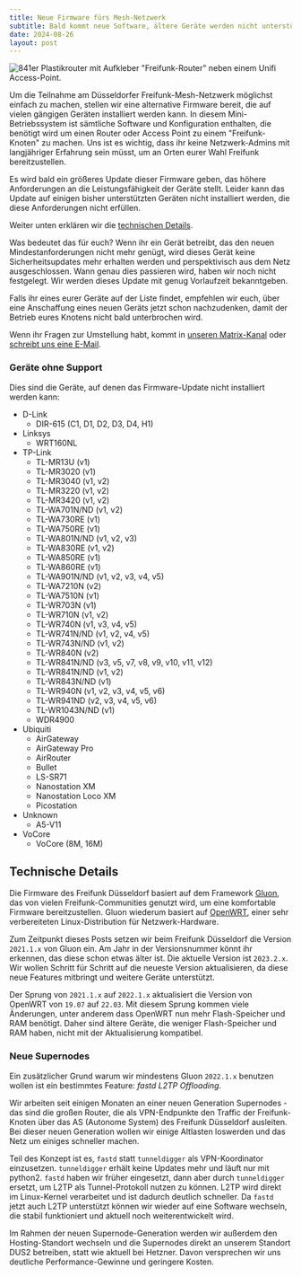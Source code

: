 ```yaml
---
title: Neue Firmware fürs Mesh-Netzwerk
subtitle: Bald kommt neue Software, ältere Geräte werden nicht unterstützt
date: 2024-08-26
layout: post
---
```


![841er Plastikrouter mit Aufkleber "Freifunk-Router" neben einem Unifi Access-Point.](/images/841er.jpg)

Um die Teilnahme am Düsseldorfer Freifunk-Mesh-Netzwerk möglichst einfach zu machen, stellen wir eine alternative Firmware bereit, die auf vielen gängigen Geräten installiert werden kann. In diesem Mini-Betriebssystem ist sämtliche Software und Konfiguration enthalten, die benötigt wird um einen Router oder Access Point zu einem "Freifunk-Knoten" zu machen. Uns ist es wichtig, dass ihr keine Netzwerk-Admins mit langjähriger Erfahrung sein müsst, um an Orten eurer Wahl Freifunk bereitzustellen.

Es wird bald ein größeres Update dieser Firmware geben, das höhere Anforderungen an die Leistungsfähigkeit der Geräte stellt. Leider kann das Update auf einigen bisher unterstützten Geräten nicht installiert werden, die diese Anforderungen nicht erfüllen.

Weiter unten erklären wir die [technischen Details](#technische-details).

Was bedeutet das für euch? Wenn ihr ein Gerät betreibt, das den neuen Mindestanforderungen nicht mehr genügt, wird dieses Gerät keine Sicherheitsupdates mehr erhalten werden und perspektivisch aus dem Netz ausgeschlossen. Wann genau dies passieren wird, haben wir noch nicht festgelegt. Wir werden dieses Update mit genug Vorlaufzeit bekanntgeben.

Falls ihr eines eurer Geräte auf der Liste findet, empfehlen wir euch, über eine Anschaffung eines neuen Geräts jetzt schon nachzudenken, damit der Betrieb eures Knotens nicht bald unterbrochen wird.

Wenn ihr Fragen zur Umstellung habt, kommt in [unseren Matrix-Kanal](https://matrix.to/#/#freifunk-duesseldorf:matrix.org) oder [schreibt uns eine E-Mail](mailto:kontakt@freifunk-duesseldorf.de).

### Geräte ohne Support

Dies sind die Geräte, auf denen das Firmware-Update nicht installiert werden kann:

- D-Link
  - DIR-615 (C1, D1, D2, D3, D4, H1)
- Linksys
  - WRT160NL
- TP-Link
  - TL-MR13U (v1)
  - TL-MR3020 (v1)
  - TL-MR3040 (v1, v2)
  - TL-MR3220 (v1, v2)
  - TL-MR3420 (v1, v2)
  - TL-WA701N/ND (v1, v2)
  - TL-WA730RE (v1)
  - TL-WA750RE (v1)
  - TL-WA801N/ND (v1, v2, v3)
  - TL-WA830RE (v1, v2)
  - TL-WA850RE (v1)
  - TL-WA860RE (v1)
  - TL-WA901N/ND (v1, v2, v3, v4, v5)
  - TL-WA7210N (v2)
  - TL-WA7510N (v1)
  - TL-WR703N (v1)
  - TL-WR710N (v1, v2)
  - TL-WR740N (v1, v3, v4, v5)
  - TL-WR741N/ND (v1, v2, v4, v5)
  - TL-WR743N/ND (v1, v2)
  - TL-WR840N (v2)
  - TL-WR841N/ND (v3, v5, v7, v8, v9, v10, v11, v12)
  - TL-WR841N/ND (v1, v2)
  - TL-WR843N/ND (v1)
  - TL-WR940N (v1, v2, v3, v4, v5, v6)
  - TL-WR941ND (v2, v3, v4, v5, v6)
  - TL-WR1043N/ND (v1)
  - WDR4900
- Ubiquiti
  - AirGateway
  - AirGateway Pro
  - AirRouter
  - Bullet
  - LS-SR71
  - Nanostation XM
  - Nanostation Loco XM
  - Picostation
- Unknown
  - A5-V11
- VoCore
  - VoCore (8M, 16M)

## Technische Details

Die Firmware des Freifunk Düsseldorf basiert auf dem Framework [Gluon](https://gluon.readthedocs.io/), das von vielen Freifunk-Communities genutzt wird, um eine komfortable Firmware bereitzustellen. Gluon wiederum basiert auf [OpenWRT](https://openwrt.org/), einer sehr verbereiteten Linux-Distribution für Netzwerk-Hardware.

Zum Zeitpunkt dieses Posts setzen wir beim Freifunk Düsseldorf die Version `2021.1.x` von Gluon ein. Am Jahr in der Versionsnummer könnt ihr erkennen, das diese schon etwas älter ist. Die aktuelle Version ist `2023.2.x`. Wir wollen Schritt für Schritt auf die neueste Version aktualisieren, da diese neue Features mitbringt und weitere Geräte unterstützt.

Der Sprung von `2021.1.x` auf `2022.1.x` aktualisiert die Version von OpenWRT von `19.07` auf `22.03`. Mit diesem Sprung kommen viele Änderungen, unter anderem dass OpenWRT nun mehr Flash-Speicher und RAM benötigt. Daher sind ältere Geräte, die weniger Flash-Speicher und RAM haben, nicht mit der Aktualisierung kompatibel.

### Neue Supernodes

Ein zusätzlicher Grund warum wir mindestens Gluon `2022.1.x` benutzen wollen ist ein bestimmtes Feature: _fastd L2TP Offloading_.

Wir arbeiten seit einigen Monaten an einer neuen Generation Supernodes - das sind die großen Router, die als VPN-Endpunkte den Traffic der Freifunk-Knoten über das AS (Autonome System) des Freifunk Düsseldorf ausleiten. Bei dieser neuen Generation wollen wir einige Altlasten loswerden und das Netz um einiges schneller machen.

Teil des Konzept ist es, `fastd` statt `tunneldigger` als VPN-Koordinator einzusetzen. `tunneldigger` erhält keine Updates mehr und läuft nur mit python2. `fastd` haben wir früher eingesetzt, dann aber durch `tunneldigger` ersetzt, um L2TP als Tunnel-Protokoll nutzen zu können. L2TP wird direkt im Linux-Kernel verarbeitet und ist dadurch deutlich schneller. Da `fastd` jetzt auch L2TP unterstützt können wir wieder auf eine Software wechseln, die stabil funktioniert und aktuell noch weiterentwickelt wird.

Im Rahmen der neuen Supernode-Generation werden wir außerdem den Hosting-Standort wechseln und die Supernodes direkt an unserem Standort DUS2 betreiben, statt wie aktuell bei Hetzner. Davon versprechen wir uns deutliche Performance-Gewinne und geringere Kosten.
